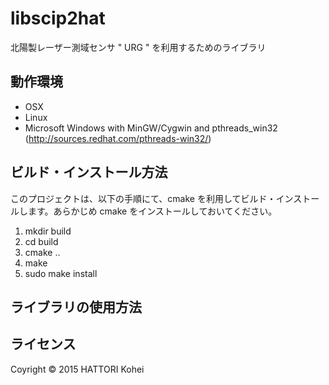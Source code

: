 libscip2hat
============
北陽製レーザー測域センサ " URG " を利用するためのライブラリ


動作環境
--------
-  OSX
-  Linux
-  Microsoft Windows
    with MinGW/Cygwin
         and pthreads_win32 (http://sources.redhat.com/pthreads-win32/)


ビルド・インストール方法
----------------------
 このプロジェクトは、以下の手順にて、cmake を利用してビルド・インストールします。あらかじめ cmake をインストールしておいてください。

 1. mkdir build
 1. cd build
 2. cmake ..
 3. make
 4. sudo make install


ライブラリの使用方法
------------------


ライセンス
---------
Coyright &copy; 2015 HATTORI Kohei
